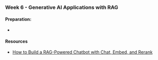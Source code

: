 ### Week 6 - Generative AI Applications with RAG

#### Preparation:
* 

#### Resources
* [How to Build a RAG-Powered Chatbot with Chat, Embed, and Rerank](https://txt.cohere.com/rag-chatbot/)